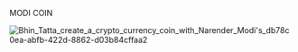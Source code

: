 MODI COIN

![Bhin_Tatta_create_a_crypto_currency_coin_with_Narender_Modi's_db78c0ea-abfb-422d-8862-d03b84cffaa2](https://github.com/user-attachments/assets/ea78d3ca-67ca-40ee-a8db-7d49e1243949)

